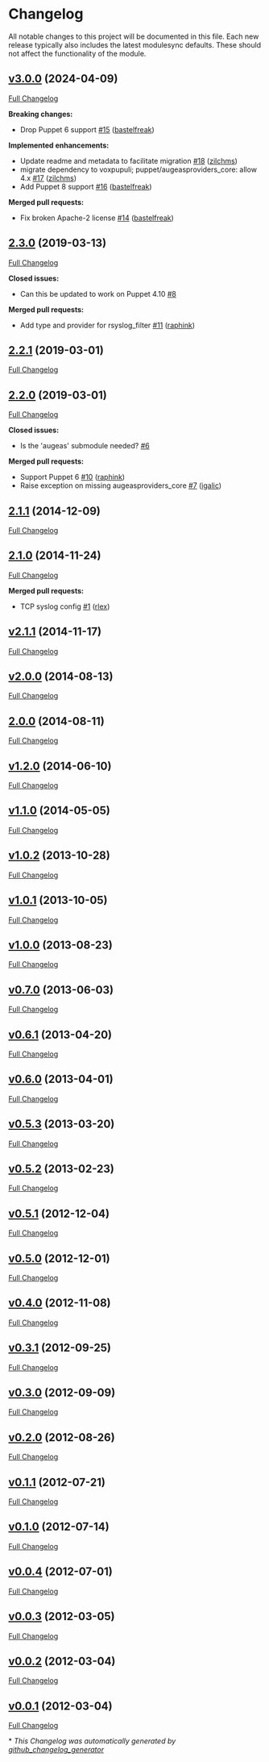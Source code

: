 # Changelog

All notable changes to this project will be documented in this file.
Each new release typically also includes the latest modulesync defaults.
These should not affect the functionality of the module.

## [v3.0.0](https://github.com/voxpupuli/puppet-augeasproviders_syslog/tree/v3.0.0) (2024-04-09)

[Full Changelog](https://github.com/voxpupuli/puppet-augeasproviders_syslog/compare/2.3.0...v3.0.0)

**Breaking changes:**

- Drop Puppet 6 support [\#15](https://github.com/voxpupuli/puppet-augeasproviders_syslog/pull/15) ([bastelfreak](https://github.com/bastelfreak))

**Implemented enhancements:**

- Update readme and metadata to facilitate migration [\#18](https://github.com/voxpupuli/puppet-augeasproviders_syslog/pull/18) ([zilchms](https://github.com/zilchms))
- migrate dependency to voxpupuli; puppet/augeasproviders\_core: allow 4.x [\#17](https://github.com/voxpupuli/puppet-augeasproviders_syslog/pull/17) ([zilchms](https://github.com/zilchms))
- Add Puppet 8 support [\#16](https://github.com/voxpupuli/puppet-augeasproviders_syslog/pull/16) ([bastelfreak](https://github.com/bastelfreak))

**Merged pull requests:**

- Fix broken Apache-2 license [\#14](https://github.com/voxpupuli/puppet-augeasproviders_syslog/pull/14) ([bastelfreak](https://github.com/bastelfreak))

## [2.3.0](https://github.com/voxpupuli/puppet-augeasproviders_syslog/tree/2.3.0) (2019-03-13)

[Full Changelog](https://github.com/voxpupuli/puppet-augeasproviders_syslog/compare/2.2.1...2.3.0)

**Closed issues:**

- Can this be updated to work on Puppet 4.10 [\#8](https://github.com/voxpupuli/puppet-augeasproviders_syslog/issues/8)

**Merged pull requests:**

- Add type and provider for rsyslog\_filter [\#11](https://github.com/voxpupuli/puppet-augeasproviders_syslog/pull/11) ([raphink](https://github.com/raphink))

## [2.2.1](https://github.com/voxpupuli/puppet-augeasproviders_syslog/tree/2.2.1) (2019-03-01)

[Full Changelog](https://github.com/voxpupuli/puppet-augeasproviders_syslog/compare/2.2.0...2.2.1)

## [2.2.0](https://github.com/voxpupuli/puppet-augeasproviders_syslog/tree/2.2.0) (2019-03-01)

[Full Changelog](https://github.com/voxpupuli/puppet-augeasproviders_syslog/compare/2.1.1...2.2.0)

**Closed issues:**

- Is the 'augeas' submodule needed? [\#6](https://github.com/voxpupuli/puppet-augeasproviders_syslog/issues/6)

**Merged pull requests:**

- Support Puppet 6 [\#10](https://github.com/voxpupuli/puppet-augeasproviders_syslog/pull/10) ([raphink](https://github.com/raphink))
- Raise exception on missing augeasproviders\_core [\#7](https://github.com/voxpupuli/puppet-augeasproviders_syslog/pull/7) ([igalic](https://github.com/igalic))

## [2.1.1](https://github.com/voxpupuli/puppet-augeasproviders_syslog/tree/2.1.1) (2014-12-09)

[Full Changelog](https://github.com/voxpupuli/puppet-augeasproviders_syslog/compare/2.1.0...2.1.1)

## [2.1.0](https://github.com/voxpupuli/puppet-augeasproviders_syslog/tree/2.1.0) (2014-11-24)

[Full Changelog](https://github.com/voxpupuli/puppet-augeasproviders_syslog/compare/v2.1.1...2.1.0)

**Merged pull requests:**

- TCP syslog config [\#1](https://github.com/voxpupuli/puppet-augeasproviders_syslog/pull/1) ([rlex](https://github.com/rlex))

## [v2.1.1](https://github.com/voxpupuli/puppet-augeasproviders_syslog/tree/v2.1.1) (2014-11-17)

[Full Changelog](https://github.com/voxpupuli/puppet-augeasproviders_syslog/compare/v2.0.0...v2.1.1)

## [v2.0.0](https://github.com/voxpupuli/puppet-augeasproviders_syslog/tree/v2.0.0) (2014-08-13)

[Full Changelog](https://github.com/voxpupuli/puppet-augeasproviders_syslog/compare/2.0.0...v2.0.0)

## [2.0.0](https://github.com/voxpupuli/puppet-augeasproviders_syslog/tree/2.0.0) (2014-08-11)

[Full Changelog](https://github.com/voxpupuli/puppet-augeasproviders_syslog/compare/v1.2.0...2.0.0)

## [v1.2.0](https://github.com/voxpupuli/puppet-augeasproviders_syslog/tree/v1.2.0) (2014-06-10)

[Full Changelog](https://github.com/voxpupuli/puppet-augeasproviders_syslog/compare/v1.1.0...v1.2.0)

## [v1.1.0](https://github.com/voxpupuli/puppet-augeasproviders_syslog/tree/v1.1.0) (2014-05-05)

[Full Changelog](https://github.com/voxpupuli/puppet-augeasproviders_syslog/compare/v1.0.2...v1.1.0)

## [v1.0.2](https://github.com/voxpupuli/puppet-augeasproviders_syslog/tree/v1.0.2) (2013-10-28)

[Full Changelog](https://github.com/voxpupuli/puppet-augeasproviders_syslog/compare/v1.0.1...v1.0.2)

## [v1.0.1](https://github.com/voxpupuli/puppet-augeasproviders_syslog/tree/v1.0.1) (2013-10-05)

[Full Changelog](https://github.com/voxpupuli/puppet-augeasproviders_syslog/compare/v1.0.0...v1.0.1)

## [v1.0.0](https://github.com/voxpupuli/puppet-augeasproviders_syslog/tree/v1.0.0) (2013-08-23)

[Full Changelog](https://github.com/voxpupuli/puppet-augeasproviders_syslog/compare/v0.7.0...v1.0.0)

## [v0.7.0](https://github.com/voxpupuli/puppet-augeasproviders_syslog/tree/v0.7.0) (2013-06-03)

[Full Changelog](https://github.com/voxpupuli/puppet-augeasproviders_syslog/compare/v0.6.1...v0.7.0)

## [v0.6.1](https://github.com/voxpupuli/puppet-augeasproviders_syslog/tree/v0.6.1) (2013-04-20)

[Full Changelog](https://github.com/voxpupuli/puppet-augeasproviders_syslog/compare/v0.6.0...v0.6.1)

## [v0.6.0](https://github.com/voxpupuli/puppet-augeasproviders_syslog/tree/v0.6.0) (2013-04-01)

[Full Changelog](https://github.com/voxpupuli/puppet-augeasproviders_syslog/compare/v0.5.3...v0.6.0)

## [v0.5.3](https://github.com/voxpupuli/puppet-augeasproviders_syslog/tree/v0.5.3) (2013-03-20)

[Full Changelog](https://github.com/voxpupuli/puppet-augeasproviders_syslog/compare/v0.5.2...v0.5.3)

## [v0.5.2](https://github.com/voxpupuli/puppet-augeasproviders_syslog/tree/v0.5.2) (2013-02-23)

[Full Changelog](https://github.com/voxpupuli/puppet-augeasproviders_syslog/compare/v0.5.1...v0.5.2)

## [v0.5.1](https://github.com/voxpupuli/puppet-augeasproviders_syslog/tree/v0.5.1) (2012-12-04)

[Full Changelog](https://github.com/voxpupuli/puppet-augeasproviders_syslog/compare/v0.5.0...v0.5.1)

## [v0.5.0](https://github.com/voxpupuli/puppet-augeasproviders_syslog/tree/v0.5.0) (2012-12-01)

[Full Changelog](https://github.com/voxpupuli/puppet-augeasproviders_syslog/compare/v0.4.0...v0.5.0)

## [v0.4.0](https://github.com/voxpupuli/puppet-augeasproviders_syslog/tree/v0.4.0) (2012-11-08)

[Full Changelog](https://github.com/voxpupuli/puppet-augeasproviders_syslog/compare/v0.3.1...v0.4.0)

## [v0.3.1](https://github.com/voxpupuli/puppet-augeasproviders_syslog/tree/v0.3.1) (2012-09-25)

[Full Changelog](https://github.com/voxpupuli/puppet-augeasproviders_syslog/compare/v0.3.0...v0.3.1)

## [v0.3.0](https://github.com/voxpupuli/puppet-augeasproviders_syslog/tree/v0.3.0) (2012-09-09)

[Full Changelog](https://github.com/voxpupuli/puppet-augeasproviders_syslog/compare/v0.2.0...v0.3.0)

## [v0.2.0](https://github.com/voxpupuli/puppet-augeasproviders_syslog/tree/v0.2.0) (2012-08-26)

[Full Changelog](https://github.com/voxpupuli/puppet-augeasproviders_syslog/compare/v0.1.1...v0.2.0)

## [v0.1.1](https://github.com/voxpupuli/puppet-augeasproviders_syslog/tree/v0.1.1) (2012-07-21)

[Full Changelog](https://github.com/voxpupuli/puppet-augeasproviders_syslog/compare/v0.1.0...v0.1.1)

## [v0.1.0](https://github.com/voxpupuli/puppet-augeasproviders_syslog/tree/v0.1.0) (2012-07-14)

[Full Changelog](https://github.com/voxpupuli/puppet-augeasproviders_syslog/compare/v0.0.4...v0.1.0)

## [v0.0.4](https://github.com/voxpupuli/puppet-augeasproviders_syslog/tree/v0.0.4) (2012-07-01)

[Full Changelog](https://github.com/voxpupuli/puppet-augeasproviders_syslog/compare/v0.0.3...v0.0.4)

## [v0.0.3](https://github.com/voxpupuli/puppet-augeasproviders_syslog/tree/v0.0.3) (2012-03-05)

[Full Changelog](https://github.com/voxpupuli/puppet-augeasproviders_syslog/compare/v0.0.2...v0.0.3)

## [v0.0.2](https://github.com/voxpupuli/puppet-augeasproviders_syslog/tree/v0.0.2) (2012-03-04)

[Full Changelog](https://github.com/voxpupuli/puppet-augeasproviders_syslog/compare/v0.0.1...v0.0.2)

## [v0.0.1](https://github.com/voxpupuli/puppet-augeasproviders_syslog/tree/v0.0.1) (2012-03-04)

[Full Changelog](https://github.com/voxpupuli/puppet-augeasproviders_syslog/compare/0e3a07236052ad797f75649552bfbcea8b0b7ffb...v0.0.1)



\* *This Changelog was automatically generated by [github_changelog_generator](https://github.com/github-changelog-generator/github-changelog-generator)*
